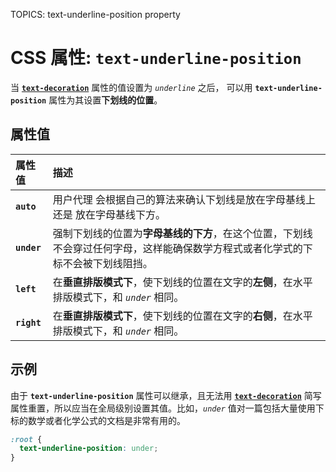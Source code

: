 TOPICS: text-underline-position property

# CSS 属性: `text-underline-position`

当 [**`text-decoration`**](/zh-hans/webfrontend/text-decoration_property) 属性的值设置为 *`underline`* 之后，
可以用 **`text-underline-position`** 属性为其设置**下划线的位置**。

## 属性值

| 属性值 | 描述 |
| :--- | :--- |
| **`auto`** | 用户代理 会根据自己的算法来确认下划线是放在字母基线上还是 放在字母基线下方。 |
| **`under`** | 强制下划线的位置为**字母基线的下方**，在这个位置，下划线不会穿过任何字母，这样能确保数学方程式或者化学式的下标不会被下划线阻挡。 |
| **`left`** | 在**垂直排版模式下**，使下划线的位置在文字的**左侧**，在水平排版模式下，和 *`under`* 相同。 |
| **`right`** | 在**垂直排版模式下**，使下划线的位置在文字的**右侧**，在水平排版模式下，和 *`under`* 相同。 |

## 示例

由于 **`text-underline-position`** 属性可以继承，且无法用 [**`text-decoration`**](/zh-hans/webfrontend/text-decoration_property)
简写属性重置，所以应当在全局级别设置其值。比如，*`under`* 值对一篇包括大量使用下标的数学或者化学公式的文档是非常有用的。

```css
:root {
  text-underline-position: under;
}
```
